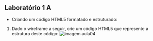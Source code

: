 ## Laboratório 1 A
- Criando um código HTML5 formatado e estruturado:
1. Dado o wireframe a seguir, crie um código HTML5 que represente a estrutura deste código:
![imagem aula04](imgs/img-aula04.png)